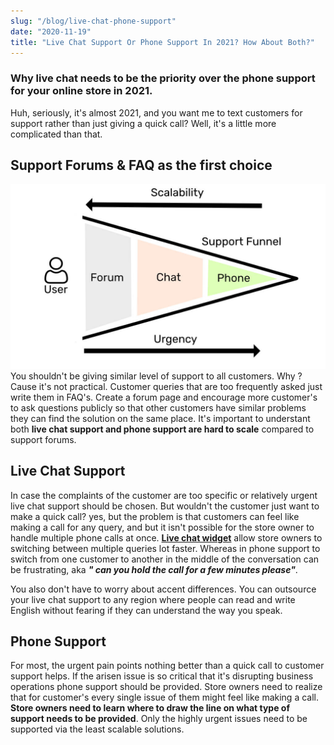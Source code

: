 ```yaml
---
slug: "/blog/live-chat-phone-support"
date: "2020-11-19"
title: "Live Chat Support Or Phone Support In 2021? How About Both?"
---
```


### Why live chat needs to be the priority over the phone support for your online store in 2021.

Huh, seriously, it's almost 2021, and you want me to text customers for support rather than just giving a quick call? Well, it's a little more complicated than that.

## Support Forums & FAQ as the first choice

![squarespace-support-funnel](../images/squarespace-support-funnel.jpg)
You shouldn't be giving similar level of support to all customers. Why ? Cause it's not practical. Customer queries that are too frequently asked just write them in FAQ's. Create a forum page and encourage more customer's to ask questions publicly so that other customers have similar problems they can find the solution on the same place. It's important to understant both **live chat support and phone support are hard to scale** compared to support forums.

## Live Chat Support
In case the complaints of the customer are too specific or relatively urgent live chat support should be chosen. But wouldn't the customer just want to make a quick call? yes, but the problem is that customers can feel like making a call for any query, and but it isn't possible for the store owner to handle multiple phone calls at once. <a href="https://salesjump.xyz/" target="_blank"> **Live chat widget**</a> allow store owners to switching between multiple queries lot faster. Whereas in phone support to switch from one customer to another in the middle of the conversation can be frustrating, aka ***" can you hold the call for a few minutes please"***.

You also don't have to worry about accent differences. You can outsource your live chat support to any region where people can read and write English without fearing if they can understand the way you speak.

## Phone Support
For most, the urgent pain points nothing better than a quick call to customer support helps. If the arisen issue is so critical that it's disrupting business operations phone support should be provided. Store owners need to realize that for customer's every single issue of them might feel like making a call. **Store owners need to learn where to draw the line on what type of support needs to be provided**. Only the highly urgent issues need to be supported via the least scalable solutions.




